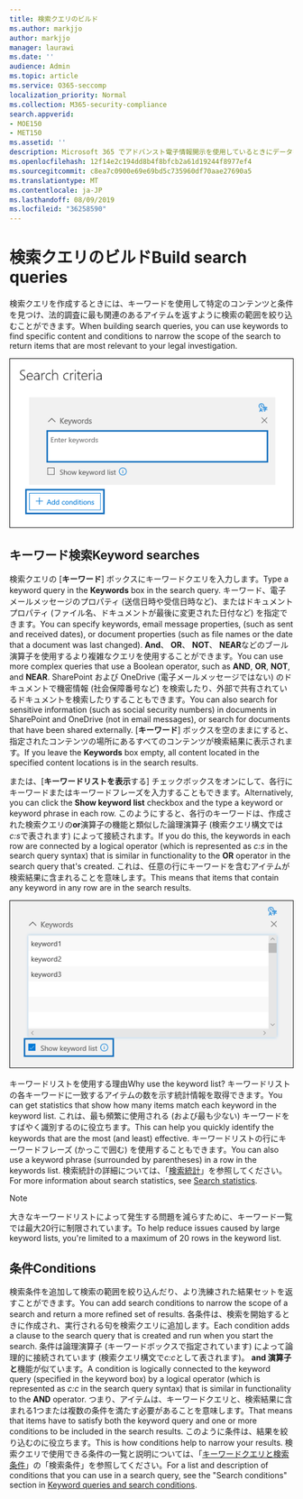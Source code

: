 ```yaml
---
title: 検索クエリのビルド
ms.author: markjjo
author: markjjo
manager: laurawi
ms.date: ''
audience: Admin
ms.topic: article
ms.service: O365-seccomp
localization_priority: Normal
ms.collection: M365-security-compliance
search.appverid:
- MOE150
- MET150
ms.assetid: ''
description: Microsoft 365 でアドバンスト電子情報開示を使用しているときにデータを検索する際に、検索範囲を絞るためにキーワードと条件を使用します。
ms.openlocfilehash: 12f14e2c194dd8b4f8bfcb2a61d19244f8977ef4
ms.sourcegitcommit: c8ea7c0900e69e69bd5c735960df70aae27690a5
ms.translationtype: MT
ms.contentlocale: ja-JP
ms.lasthandoff: 08/09/2019
ms.locfileid: "36258590"
---
```

# <a name="build-search-queries"></a><span data-ttu-id="506d2-103">検索クエリのビルド</span><span class="sxs-lookup"><span data-stu-id="506d2-103">Build search queries</span></span>

<span data-ttu-id="506d2-104">検索クエリを作成するときには、キーワードを使用して特定のコンテンツと条件を見つけ、法的調査に最も関連のあるアイテムを返すように検索の範囲を絞り込むことができます。</span><span class="sxs-lookup"><span data-stu-id="506d2-104">When building search queries, you can use keywords to find specific content and conditions to narrow the scope of the search to return items that are most relevant to your legal investigation.</span></span>

![キーワードと条件を使用して検索結果を絞り込む](../media/SearchQueryBox.png)

## <a name="keyword-searches"></a><span data-ttu-id="506d2-106">キーワード検索</span><span class="sxs-lookup"><span data-stu-id="506d2-106">Keyword searches</span></span>

<span data-ttu-id="506d2-107">検索クエリの [**キーワード**] ボックスにキーワードクエリを入力します。</span><span class="sxs-lookup"><span data-stu-id="506d2-107">Type a keyword query in the **Keywords** box in the search query.</span></span> <span data-ttu-id="506d2-108">キーワード、電子メールメッセージのプロパティ (送信日時や受信日時など)、またはドキュメントプロパティ (ファイル名、ドキュメントが最後に変更された日付など) を指定できます。</span><span class="sxs-lookup"><span data-stu-id="506d2-108">You can specify keywords, email message properties, (such as sent and received dates), or document properties (such as file names or the date that a document was last changed).</span></span> <span data-ttu-id="506d2-109">**And**、 **OR**、 **NOT**、 **NEAR**などのブール演算子を使用するより複雑なクエリを使用することができます。</span><span class="sxs-lookup"><span data-stu-id="506d2-109">You can use more complex queries that use a Boolean operator, such as **AND**, **OR**, **NOT**, and **NEAR**.</span></span> <span data-ttu-id="506d2-110">SharePoint および OneDrive (電子メールメッセージではない) のドキュメントで機密情報 (社会保障番号など) を検索したり、外部で共有されているドキュメントを検索したりすることもできます。</span><span class="sxs-lookup"><span data-stu-id="506d2-110">You can also search for sensitive information (such as social security numbers) in documents in SharePoint and OneDrive (not in email messages), or search for documents that have been shared externally.</span></span> <span data-ttu-id="506d2-111">[**キーワード**] ボックスを空のままにすると、指定されたコンテンツの場所にあるすべてのコンテンツが検索結果に表示されます。</span><span class="sxs-lookup"><span data-stu-id="506d2-111">If you leave the **Keywords** box empty, all content located in the specified content locations is in the search results.</span></span>
    
<span data-ttu-id="506d2-112">または、[**キーワードリストを表示**する] チェックボックスをオンにして、各行にキーワードまたはキーワードフレーズを入力することもできます。</span><span class="sxs-lookup"><span data-stu-id="506d2-112">Alternatively, you can click the **Show keyword list** checkbox and the type a keyword or keyword phrase in each row.</span></span> <span data-ttu-id="506d2-113">このようにすると、各行のキーワードは、作成された検索クエリの**or**演算子の機能と類似した論理演算子 (検索クエリ構文では*c:s*で表されます) によって接続されます。</span><span class="sxs-lookup"><span data-stu-id="506d2-113">If you do this, the keywords in each row are connected by a logical operator (which is represented as *c:s* in the search query syntax) that is similar in functionality to the **OR** operator in the search query that's created.</span></span> <span data-ttu-id="506d2-114">これは、任意の行にキーワードを含むアイテムが検索結果に含まれることを意味します。</span><span class="sxs-lookup"><span data-stu-id="506d2-114">This means that items that contain any keyword in any row are in the search results.</span></span>

![キーワードリストを使用して、クエリ内の各キーワードの統計情報を取得する](../media/KeywordListSearch.png)

<span data-ttu-id="506d2-116">キーワードリストを使用する理由</span><span class="sxs-lookup"><span data-stu-id="506d2-116">Why use the keyword list?</span></span> <span data-ttu-id="506d2-117">キーワードリストの各キーワードに一致するアイテムの数を示す統計情報を取得できます。</span><span class="sxs-lookup"><span data-stu-id="506d2-117">You can get statistics that show how many items match each keyword in the keyword list.</span></span> <span data-ttu-id="506d2-118">これは、最も頻繁に使用される (および最も少ない) キーワードをすばやく識別するのに役立ちます。</span><span class="sxs-lookup"><span data-stu-id="506d2-118">This can help you quickly identify the keywords that are the most (and least) effective.</span></span> <span data-ttu-id="506d2-119">キーワードリストの行にキーワードフレーズ (かっこで囲む) を使用することもできます。</span><span class="sxs-lookup"><span data-stu-id="506d2-119">You can also use a keyword phrase (surrounded by parentheses) in a row in the keywords list.</span></span> <span data-ttu-id="506d2-120">検索統計の詳細については、「[検索統計](search-statistics.md)」を参照してください。</span><span class="sxs-lookup"><span data-stu-id="506d2-120">For more information about search statistics, see [Search statistics](search-statistics.md).</span></span>

> [!NOTE]
> <span data-ttu-id="506d2-121">大きなキーワードリストによって発生する問題を減らすために、キーワード一覧では最大20行に制限されています。</span><span class="sxs-lookup"><span data-stu-id="506d2-121">To help reduce issues caused by large keyword lists, you're limited to a maximum of 20 rows in the keyword list.</span></span>

## <a name="conditions"></a><span data-ttu-id="506d2-122">条件</span><span class="sxs-lookup"><span data-stu-id="506d2-122">Conditions</span></span>
    
<span data-ttu-id="506d2-123">検索条件を追加して検索の範囲を絞り込んだり、より洗練された結果セットを返すことができます。</span><span class="sxs-lookup"><span data-stu-id="506d2-123">You can add search conditions to narrow the scope of a search and return a more refined set of results.</span></span> <span data-ttu-id="506d2-124">各条件は、検索を開始するときに作成され、実行される句を検索クエリに追加します。</span><span class="sxs-lookup"><span data-stu-id="506d2-124">Each condition adds a clause to the search query that is created and run when you start the search.</span></span> <span data-ttu-id="506d2-125">条件は論理演算子 (キーワードボックスで指定されています) によって論理的に接続されています (検索クエリ構文で*c:c*として表されます)。 **and 演算子と**機能が似ています。</span><span class="sxs-lookup"><span data-stu-id="506d2-125">A condition is logically connected to the keyword query (specified in the keyword box) by a logical operator (which is represented as *c:c* in the search query syntax) that is similar in functionality to the **AND** operator.</span></span> <span data-ttu-id="506d2-126">つまり、アイテムは、キーワードクエリと、検索結果に含まれる1つまたは複数の条件を満たす必要があることを意味します。</span><span class="sxs-lookup"><span data-stu-id="506d2-126">That means that items have to satisfy both the keyword query and one or more conditions to be included in the search results.</span></span> <span data-ttu-id="506d2-127">このように条件は、結果を絞り込むのに役立ちます。</span><span class="sxs-lookup"><span data-stu-id="506d2-127">This is how conditions help to narrow your results.</span></span> <span data-ttu-id="506d2-128">検索クエリで使用できる条件の一覧と説明については、「[キーワードクエリと検索条件](../keyword-queries-and-search-conditions.md#search-conditions)」の「検索条件」を参照してください。</span><span class="sxs-lookup"><span data-stu-id="506d2-128">For a list and description of conditions that you can use in a search query, see the "Search conditions" section in [Keyword queries and search conditions](../keyword-queries-and-search-conditions.md#search-conditions).</span></span>
